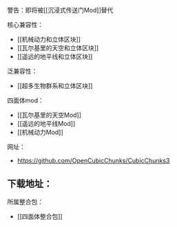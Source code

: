 警告：即将被[[沉浸式传送门Mod]]替代

核心兼容性：
- [[机械动力和立体区块]]
- [[瓦尔基里的天空和立体区块]]
- [[遥远的地平线和立体区块]]

泛兼容性：
- [[超多生物群系和立体区块]]

四面体mod：
- [[瓦尔基里的天空Mod]]
- [[遥远的地平线Mod]]
- [[机械动力Mod]]

网址：
- https://github.com/OpenCubicChunks/CubicChunks3

下载地址：
- 

所属整合包：
- [[四面体整合包]]